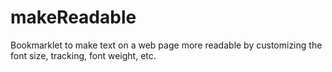# makeReadable

Bookmarklet to make text on a web page more readable by customizing the font size, tracking, font weight, etc.

